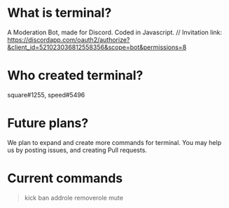 # What is terminal?
A Moderation Bot, made for Discord. Coded in Javascript. //
Invitation link: https://discordapp.com/oauth2/authorize?&client_id=521023036812558356&scope=bot&permissions=8

# Who created terminal?
square#1255, speed#5496

# Future plans?
We plan to expand and create more commands for terminal. You may help us by posting issues, and creating Pull requests.

# Current commands
>kick
>ban
>addrole
>removerole
>mute
